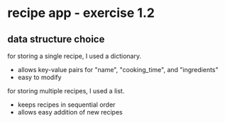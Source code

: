# recipe app - exercise 1.2

## data structure choice
for storing a single recipe, I used a dictionary.
- allows key-value pairs for "name", "cooking_time", and "ingredients"
- easy to modify

for storing multiple recipes, I used a list.
- keeps recipes in sequential order
- allows easy addition of new recipes

